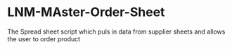 # LNM-MAster-Order-Sheet
The Spread sheet script which puls in data from supplier sheets and allows the user to order product
